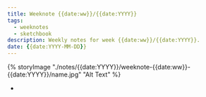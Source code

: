 ```yaml
---
title: Weeknote {{date:ww}}/{{date:YYYY}}
tags:
  - weeknotes
  - sketchbook
description: Weekly notes for week {{date:ww}}/{{date:YYYY}}.
date: {{date:YYYY-MM-DD}}
---
```

{% storyImage "./notes/{{date:YYYY}}/weeknote-{{date:ww}}-{{date:YYYY}}/name.jpg" "Alt Text" %}

- 